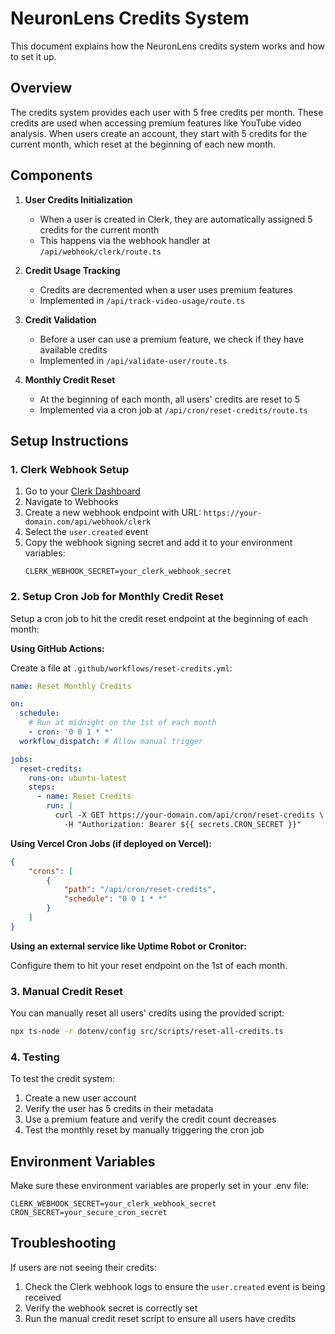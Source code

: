 # NeuronLens Credits System

This document explains how the NeuronLens credits system works and how to set it up.

## Overview

The credits system provides each user with 5 free credits per month. These credits are used when accessing premium features like YouTube video analysis. When users create an account, they start with 5 credits for the current month, which reset at the beginning of each new month.

## Components

1. **User Credits Initialization**

   - When a user is created in Clerk, they are automatically assigned 5 credits for the current month
   - This happens via the webhook handler at `/api/webhook/clerk/route.ts`

2. **Credit Usage Tracking**

   - Credits are decremented when a user uses premium features
   - Implemented in `/api/track-video-usage/route.ts`

3. **Credit Validation**

   - Before a user can use a premium feature, we check if they have available credits
   - Implemented in `/api/validate-user/route.ts`

4. **Monthly Credit Reset**
   - At the beginning of each month, all users' credits are reset to 5
   - Implemented via a cron job at `/api/cron/reset-credits/route.ts`

## Setup Instructions

### 1. Clerk Webhook Setup

1. Go to your [Clerk Dashboard](https://dashboard.clerk.dev/)
2. Navigate to Webhooks
3. Create a new webhook endpoint with URL: `https://your-domain.com/api/webhook/clerk`
4. Select the `user.created` event
5. Copy the webhook signing secret and add it to your environment variables:
   ```
   CLERK_WEBHOOK_SECRET=your_clerk_webhook_secret
   ```

### 2. Setup Cron Job for Monthly Credit Reset

Setup a cron job to hit the credit reset endpoint at the beginning of each month:

**Using GitHub Actions:**

Create a file at `.github/workflows/reset-credits.yml`:

```yaml
name: Reset Monthly Credits

on:
  schedule:
    # Run at midnight on the 1st of each month
    - cron: '0 0 1 * *'
  workflow_dispatch: # Allow manual trigger

jobs:
  reset-credits:
    runs-on: ubuntu-latest
    steps:
      - name: Reset Credits
        run: |
          curl -X GET https://your-domain.com/api/cron/reset-credits \
            -H "Authorization: Bearer ${{ secrets.CRON_SECRET }}"
```

**Using Vercel Cron Jobs (if deployed on Vercel):**

```json
{
	"crons": [
		{
			"path": "/api/cron/reset-credits",
			"schedule": "0 0 1 * *"
		}
	]
}
```

**Using an external service like Uptime Robot or Cronitor:**

Configure them to hit your reset endpoint on the 1st of each month.

### 3. Manual Credit Reset

You can manually reset all users' credits using the provided script:

```bash
npx ts-node -r dotenv/config src/scripts/reset-all-credits.ts
```

### 4. Testing

To test the credit system:

1. Create a new user account
2. Verify the user has 5 credits in their metadata
3. Use a premium feature and verify the credit count decreases
4. Test the monthly reset by manually triggering the cron job

## Environment Variables

Make sure these environment variables are properly set in your .env file:

```
CLERK_WEBHOOK_SECRET=your_clerk_webhook_secret
CRON_SECRET=your_secure_cron_secret
```

## Troubleshooting

If users are not seeing their credits:

1. Check the Clerk webhook logs to ensure the `user.created` event is being received
2. Verify the webhook secret is correctly set
3. Run the manual credit reset script to ensure all users have credits

